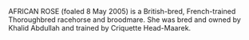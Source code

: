 AFRICAN ROSE (foaled 8 May 2005) is a British-bred, French-trained Thoroughbred racehorse and broodmare. She was bred and owned by Khalid Abdullah and trained by Criquette Head-Maarek.
